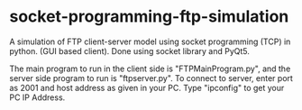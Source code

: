 # socket-programming-ftp-simulation
A simulation of FTP client-server model using socket programming (TCP) in python. (GUI based client). Done using socket library and PyQt5.

The main program to run in the client side is "FTPMainProgram.py", and the server side program to run is "ftpserver.py".
To connect to server, enter port as 2001 and host address as given in your PC. Type "ipconfig" to get your PC IP Address.
